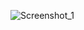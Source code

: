 

![Screenshot_1](https://github.com/offpic/JPG-TJPGD-ILI9341-8-BIT-STM32F401-SD-DMA/assets/31142397/da3bf5d2-44a2-483f-a66d-390bc10cad4c)
